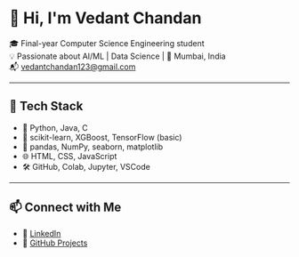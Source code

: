 # 👋 Hi, I'm Vedant Chandan

🎓 Final-year Computer Science Engineering student  
💡 Passionate about AI/ML | Data Science | 
📍 Mumbai, India  
📬 vedantchandan123@gmail.com  

---

## 🔧 Tech Stack

- 🐍 Python, Java, C
- 🤖 scikit-learn, XGBoost, TensorFlow (basic)
- 🧹 pandas, NumPy, seaborn, matplotlib
- 🌐 HTML, CSS, JavaScript
- 🛠️ GitHub, Colab, Jupyter, VSCode


---

## 📫 Connect with Me

- 💼 [LinkedIn](https://linkedin.com/in/vedant-chandan)
- 📁 [GitHub Projects](https://github.com/VedantChandanCS)
